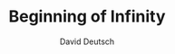 ---
title: 'Beginning of Infinity'
author: 'David Deutsch'
dateFinished: ''
summary: 'WIP'
rating: 10
---